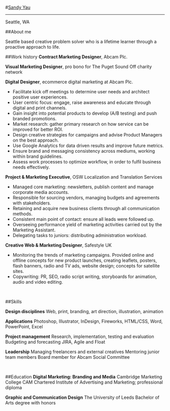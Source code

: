 #[Sandy Yau]

----------

Seattle, WA
 
##About me

Seattle based creative problem solver who is a lifetime learner through a proactive approach to life.
<br />

##Work history
**Contract Marketing Designer**, Abcam Plc. 

**Visual Marketing Designer**, pro bono for The Puget Sound Off charity network 

**Digital Designer**, ecommerce digital marketing at Abcam Plc. 

-  Facilitate kick off meetings to determine user needs and architect positive user experiences. 
- User centric focus: engage, raise awareness and educate through digital and print channels.
- Gain insight into potential products to develop (A/B testing) and push branded promotions. 
- Market research: gather primary research on how service can be improved for better ROI. 
- Design creative strategies for campaigns and advise Product Managers on the best approach. 
- Use Google Analytics for data driven results and improve future metrics. 
- Ensure brand and messaging consistency across mediums, working within brand guidelines. 
- Assess work processes to optimize workflow, in order to fulfil business needs effectively.  


**Project & Marketing Executive**, OSW Localization and Translation Services 
	
- Managed core marketing: newsletters, publish content and manage corporate media accounts.
- Responsible for sourcing vendors, managing budgets and agreements with stakeholders. 
- Retaining and acquire new business clients through all communication methods. 
- Consistent main point of contact: ensure all leads were followed up.
- Overseeing performance yield of marketing activities carried out by the Marketing Assistant. 
- Delegating tasks to juniors: distributing administration workload.

**Creative Web & Marketing Designer**, Safestyle UK 

- Monitoring the trends of marketing campaigns. Provided online and offline concepts for new     product launches, creating leaflets, posters, flash banners, radio and TV ads, website design;      concepts for satellite sites. 
- Copywriting: PR, SEO, radio script writing, storyboards for animation, audio and video editing. 

<br />

##Skills

**Design disciplines**
Web, print, branding, art direction, illustration, animation

**Applications**
Photoshop, Illustrator, InDesign, Fireworks, HTML/CSS, 
Word, PowerPoint, Excel

**Project management**
Research, implementation, testing and evaluation
Budgeting and forecasting
JIRA, Agile and Float

**Leadership**
Managing freelancers and external creatives
Mentoring junior team members
Board member for Abcam Social Committee

<br />

##Education
**Digital Marketing: Branding and Media** Cambridge Marketing College
CAM Chartered Institute of Advertising and Marketing; professional diploma

**Graphic and Communication Design** The University of Leeds
Bachelor of Arts degree with honors

[Sandy Yau]:  http://www.sandyyau.com/ (Check out my website design)
